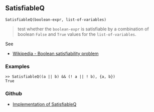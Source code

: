 ## SatisfiableQ

```
SatisfiableQ(boolean-expr, list-of-variables)
```

> test whether the `boolean-expr` is satisfiable by a combination of boolean `False` and `True` values for the `list-of-variables`.

See
* [Wikipedia - Boolean satisfiability problem](https://en.wikipedia.org/wiki/Boolean_satisfiability_problem)

### Examples

```
>> SatisfiableQ((a || b) && (! a || ! b), {a, b})
True
```

### Github

* [Implementation of SatisfiableQ](https://github.com/axkr/symja_android_library/blob/master/symja_android_library/matheclipse-core/src/main/java/org/matheclipse/core/builtin/BooleanFunctions.java#L3817) 
